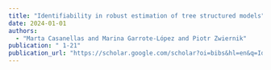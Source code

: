 ```yaml
---
title: "Identifiability in robust estimation of tree structured models"
date: 2024-01-01
authors:
  - "Marta Casanellas and Marina Garrote-López and Piotr Zwiernik"
publication: " 1-21"
publication_url: "https://scholar.google.com/scholar?oi=bibs&hl=en&q=Identifiability+in+robust+estimation+of+tree+structured+models"
---
```

